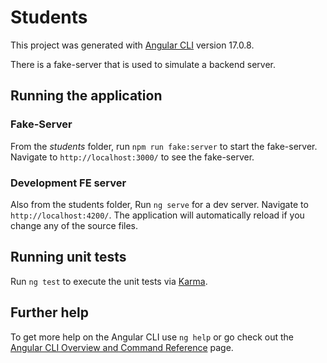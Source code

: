 # Students

This project was generated with [Angular CLI](https://github.com/angular/angular-cli) version 17.0.8.

There is a fake-server that is used to simulate a backend server.

## Running the application
### Fake-Server
From the *students* folder, run `npm run fake:server` to start the fake-server. Navigate to `http://localhost:3000/` to see the fake-server.


### Development FE server

Also from the students folder, Run `ng serve` for a dev server. Navigate to `http://localhost:4200/`. The application will automatically reload if you change any of the source files.

## Running unit tests

Run `ng test` to execute the unit tests via [Karma](https://karma-runner.github.io).

## Further help

To get more help on the Angular CLI use `ng help` or go check out the [Angular CLI Overview and Command Reference](https://angular.io/cli) page.
